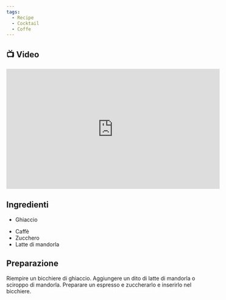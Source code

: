 ```yaml
---
tags:
  - Recipe
  - Cocktail
  - Coffe
---
```



## 📺 Video

<div class="iframe-container">
  <iframe width="560" height="315" src="https://www.youtube.com/embed/HzfXPT3V1b4" title="YouTube video player" frameborder="0" allow="accelerometer; autoplay; clipboard-write; encrypted-media; gyroscope; picture-in-picture" allowfullscreen></iframe>
</div>

## Ingredienti

* Ghiaccio
- Caffè
- Zucchero
- Latte di mandorla

## Preparazione

Riempire un bicchiere di ghiaccio.
Aggiungere un dito di latte di mandorla o sciroppo di mandorla.
Preparare un espresso e zuccherarlo e inserirlo nel bicchiere.
